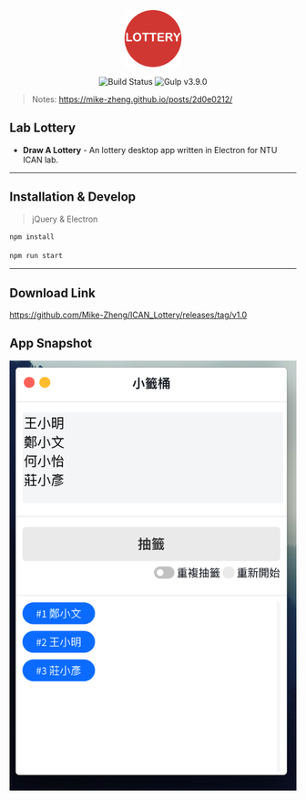 <p align="center"><a href="https://mike-zheng.github.io/posts/2d0e0212/" target="_blank" rel="noopener noreferrer"><img width="100" src="https://raw.githubusercontent.com/Mike-Zheng/ICAN_Lottery/master/app.png" alt="ICAN Lottery"></a></p>

<p align="center">
  <img src="https://img.shields.io/badge/electron-v1.4.1-blue" alt="Build Status">
  <img src="https://img.shields.io/badge/gulp-v3.9.0-red" alt="Gulp v3.9.0">

</p>


> Notes: https://mike-zheng.github.io/posts/2d0e0212/

## Lab Lottery

- **Draw A Lottery** - An lottery desktop app written in Electron for NTU ICAN lab. 


--------------------------------------
## Installation & Develop

> jQuery & Electron

``` bash
npm install 

npm run start
```

--------------------------------------

## Download Link

https://github.com/Mike-Zheng/ICAN_Lottery/releases/tag/v1.0

## App Snapshot


![應用程式](image.png)
